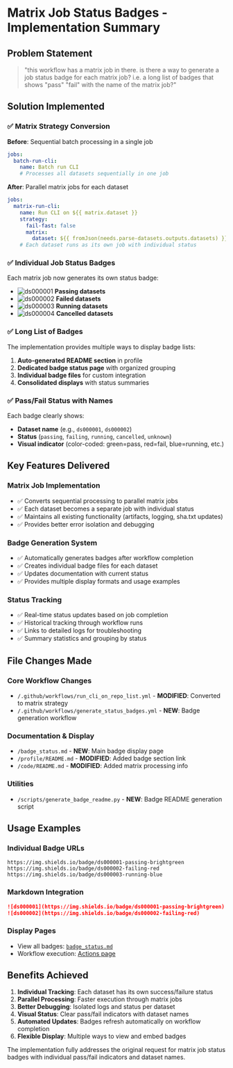 # Matrix Job Status Badges - Implementation Summary

## Problem Statement
> "this workflow has a matrix job in there. is there a way to generate a job status badge for each matrix job? i.e. a long list of badges that shows "pass" "fail" with the name of the matrix job?"

## Solution Implemented

### ✅ Matrix Strategy Conversion
**Before**: Sequential batch processing in a single job
```yaml
jobs:
  batch-run-cli:
    name: Batch run CLI
    # Processes all datasets sequentially in one job
```

**After**: Parallel matrix jobs for each dataset
```yaml  
jobs:
  matrix-run-cli:
    name: Run CLI on ${{ matrix.dataset }}
    strategy:
      fail-fast: false
      matrix:
        dataset: ${{ fromJson(needs.parse-datasets.outputs.datasets) }}
    # Each dataset runs as its own job with individual status
```

### ✅ Individual Job Status Badges
Each matrix job now generates its own status badge:

- ![ds000001](https://img.shields.io/badge/ds000001-passing-brightgreen) **Passing datasets**
- ![ds000002](https://img.shields.io/badge/ds000002-failing-red) **Failed datasets**  
- ![ds000003](https://img.shields.io/badge/ds000003-running-blue) **Running datasets**
- ![ds000004](https://img.shields.io/badge/ds000004-cancelled-yellow) **Cancelled datasets**

### ✅ Long List of Badges 
The implementation provides multiple ways to display badge lists:

1. **Auto-generated README section** in profile
2. **Dedicated badge status page** with organized grouping
3. **Individual badge files** for custom integration
4. **Consolidated displays** with status summaries

### ✅ Pass/Fail Status with Names
Each badge clearly shows:
- **Dataset name** (e.g., `ds000001`, `ds000002`) 
- **Status** (`passing`, `failing`, `running`, `cancelled`, `unknown`)
- **Visual indicator** (color-coded: green=pass, red=fail, blue=running, etc.)

## Key Features Delivered

### Matrix Job Implementation
- ✅ Converts sequential processing to parallel matrix jobs
- ✅ Each dataset becomes a separate job with individual status  
- ✅ Maintains all existing functionality (artifacts, logging, sha.txt updates)
- ✅ Provides better error isolation and debugging

### Badge Generation System  
- ✅ Automatically generates badges after workflow completion
- ✅ Creates individual badge files for each dataset
- ✅ Updates documentation with current status
- ✅ Provides multiple display formats and usage examples

### Status Tracking
- ✅ Real-time status updates based on job completion
- ✅ Historical tracking through workflow runs
- ✅ Links to detailed logs for troubleshooting
- ✅ Summary statistics and grouping by status

## File Changes Made

### Core Workflow Changes
- `/.github/workflows/run_cli_on_repo_list.yml` - **MODIFIED**: Converted to matrix strategy
- `/.github/workflows/generate_status_badges.yml` - **NEW**: Badge generation workflow

### Documentation & Display  
- `/badge_status.md` - **NEW**: Main badge display page
- `/profile/README.md` - **MODIFIED**: Added badge section link
- `/code/README.md` - **MODIFIED**: Added matrix processing info

### Utilities
- `/scripts/generate_badge_readme.py` - **NEW**: Badge README generation script

## Usage Examples

### Individual Badge URLs
```
https://img.shields.io/badge/ds000001-passing-brightgreen
https://img.shields.io/badge/ds000002-failing-red  
https://img.shields.io/badge/ds000003-running-blue
```

### Markdown Integration
```markdown
![ds000001](https://img.shields.io/badge/ds000001-passing-brightgreen)
![ds000002](https://img.shields.io/badge/ds000002-failing-red)
```

### Display Pages
- View all badges: [`badge_status.md`](badge_status.md)
- Workflow execution: [Actions page](../../actions/workflows/run_cli_on_repo_list.yml)

## Benefits Achieved

1. **Individual Tracking**: Each dataset has its own success/failure status
2. **Parallel Processing**: Faster execution through matrix jobs  
3. **Better Debugging**: Isolated logs and status per dataset
4. **Visual Status**: Clear pass/fail indicators with dataset names
5. **Automated Updates**: Badges refresh automatically on workflow completion
6. **Flexible Display**: Multiple ways to view and embed badges

The implementation fully addresses the original request for matrix job status badges with individual pass/fail indicators and dataset names.